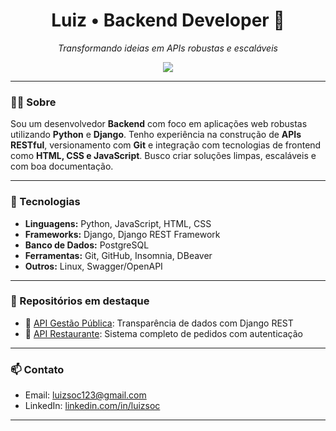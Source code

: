 <h1 align="center">Luiz • Backend Developer 🐍</h1>

<p align="center">
  <em>Transformando ideias em APIs robustas e escaláveis</em>
</p>

<div align="center">
  <img src="https://skillicons.dev/icons?i=python,js,html,css,django,postgres,git,linux&theme=dark" />
</div>

---

### 👨‍💻 Sobre

Sou um desenvolvedor **Backend** com foco em aplicações web robustas utilizando **Python** e **Django**. Tenho experiência na construção de **APIs RESTful**, versionamento com **Git** e integração com tecnologias de frontend como **HTML, CSS e JavaScript**. Busco criar soluções limpas, escaláveis e com boa documentação.

---

### 🧰 Tecnologias

- **Linguagens:** Python, JavaScript, HTML, CSS
- **Frameworks:** Django, Django REST Framework
- **Banco de Dados:** PostgreSQL
- **Ferramentas:** Git, GitHub, Insomnia, DBeaver
- **Outros:** Linux, Swagger/OpenAPI

---

### 📌 Repositórios em destaque

- 🔹 [API Gestão Pública](https://github.com/luizsoc/api-gestao-publica): Transparência de dados com Django REST
- 🔹 [API Restaurante](https://github.com/luizsoc/api-restaurante): Sistema completo de pedidos com autenticação

---

### 📫 Contato

- Email: luizsoc123@gmail.com  
- LinkedIn: [linkedin.com/in/luizsoc](https://linkedin.com/in/luizsoc)  

---
